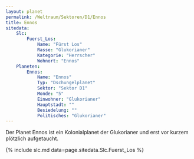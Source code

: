 ```yaml
---
layout: planet
permalink: /Weltraum/Sektoren/D1/Ennos
title: Ennos
sitedata:
    Slc:
        Fuerst_Los:
            Name: "Fürst Los"
            Rasse: "Glukorianer"
            Kategorie: "Herrscher"
            Wohnort: "Ennos"
    Planeten:
        Ennos:
            Name: "Ennos"
            Typ: "Dschungelplanet"
            Sektor: "Sektor D1"
            Monde: "5"
            Einwohner: "Glukorianer"
            Hauptstadt: ""
            Besiedelung: ""
            Politisches: "Glukorianer"
---
```




Der Planet Ennos ist ein Kolonialplanet der Glukorianer und erst vor kurzem plötzlich aufgetaucht.

{% include slc.md data=page.sitedata.Slc.Fuerst_Los %}
